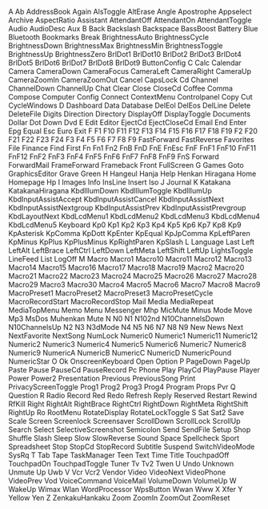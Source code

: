 A
Ab
AddressBook
Again
AlsToggle
AltErase
Angle
Apostrophe
Appselect
Archive
AspectRatio
Assistant
AttendantOff
AttendantOn
AttendantToggle
Audio
AudioDesc
Aux
B
Back
Backslash
Backspace
BassBoost
Battery
Blue
Bluetooth
Bookmarks
Break
BrightnessAuto
BrightnessCycle
BrightnessDown
BrightnessMax
BrightnessMin
BrightnessToggle
BrightnessUp
BrightnessZero
BrlDot1
BrlDot10
BrlDot2
BrlDot3
BrlDot4
BrlDot5
BrlDot6
BrlDot7
BrlDot8
BrlDot9
ButtonConfig
C
Calc
Calendar
Camera
CameraDown
CameraFocus
CameraLeft
CameraRight
CameraUp
CameraZoomIn
CameraZoomOut
Cancel
CapsLock
Cd
Channel
ChannelDown
ChannelUp
Chat
Clear
Close
CloseCd
Coffee
Comma
Compose
Computer
Config
Connect
ContextMenu
Controlpanel
Copy
Cut
CycleWindows
D
Dashboard
Data
Database
DelEol
DelEos
DelLine
Delete
DeleteFile
Digits
Direction
Directory
DisplayOff
DisplayToggle
Documents
Dollar
Dot
Down
Dvd
E
Edit
Editor
EjectCd
EjectCloseCd
Email
End
Enter
Epg
Equal
Esc
Euro
Exit
F
F1
F10
F11
F12
F13
F14
F15
F16
F17
F18
F19
F2
F20
F21
F22
F23
F24
F3
F4
F5
F6
F7
F8
F9
FastForward
FastReverse
Favorites
File
Finance
Find
First
Fn
Fn1
Fn2
FnB
FnD
FnE
FnEsc
FnF
FnF1
FnF10
FnF11
FnF12
FnF2
FnF3
FnF4
FnF5
FnF6
FnF7
FnF8
FnF9
FnS
Forward
ForwardMail
FrameForward
Frameback
Front
FullScreen
G
Games
Goto
GraphicsEditor
Grave
Green
H
Hangeul
Hanja
Help
Henkan
Hiragana
Home
Homepage
Hp
I
Images
Info
InsLine
Insert
Iso
J
Journal
K
Katakana
KatakanaHiragana
KbdIllumDown
KbdIllumToggle
KbdIllumUp
KbdInputAssistAccept
KbdInputAssistCancel
KbdInputAssistNext
KbdInputAssistNextgroup
KbdInputAssistPrev
KbdInputAssistPrevgroup
KbdLayoutNext
KbdLcdMenu1
KbdLcdMenu2
KbdLcdMenu3
KbdLcdMenu4
KbdLcdMenu5
Keyboard
Kp0
Kp1
Kp2
Kp3
Kp4
Kp5
Kp6
Kp7
Kp8
Kp9
KpAsterisk
KpComma
KpDott
KpEnter
KpEqual
KpJpComma
KpLeftParen
KpMinus
KpPlus
KpPlusMinus
KpRightParen
KpSlash
L
Language
Last
Left
LeftAlt
LeftBrace
LeftCtrl
LeftDown
LeftMeta
LeftShift
LeftUp
LightsToggle
LineFeed
List
LogOff
M
Macro
Macro1
Macro10
Macro11
Macro12
Macro13
Macro14
Macro15
Macro16
Macro17
Macro18
Macro19
Macro2
Macro20
Macro21
Macro22
Macro23
Macro24
Macro25
Macro26
Macro27
Macro28
Macro29
Macro3
Macro30
Macro4
Macro5
Macro6
Macro7
Macro8
Macro9
MacroPreset1
MacroPreset2
MacroPreset3
MacroPresetCycle
MacroRecordStart
MacroRecordStop
Mail
Media
MediaRepeat
MediaTopMenu
Memo
Menu
Messenger
Mhp
MicMute
Minus
Mode
Move
Mp3
MsDos
Muhenkan
Mute
N
N0
N1
N102nd
N10ChannelsDown
N10ChannelsUp
N2
N3
N3dMode
N4
N5
N6
N7
N8
N9
New
News
Next
NextFavorite
NextSong
NumLock
Numeric0
Numeric1
Numeric11
Numeric12
Numeric2
Numeric3
Numeric4
Numeric5
Numeric6
Numeric7
Numeric8
Numeric9
NumericA
NumericB
NumericC
NumericD
NumericPound
NumericStar
O
Ok
OnscreenKeyboard
Open
Option
P
PageDown
PageUp
Paste
Pause
PauseCd
PauseRecord
Pc
Phone
Play
PlayCd
PlayPause
Player
Power
Power2
Presentation
Previous
PreviousSong
Print
PrivacyScreenToggle
Prog1
Prog2
Prog3
Prog4
Program
Props
Pvr
Q
Question
R
Radio
Record
Red
Redo
Refresh
Reply
Reserved
Restart
Rewind
RfKill
Right
RightAlt
RightBrace
RightCtrl
RightDown
RightMeta
RightShift
RightUp
Ro
RootMenu
RotateDisplay
RotateLockToggle
S
Sat
Sat2
Save
Scale
Screen
Screenlock
Screensaver
ScrollDown
ScrollLock
ScrollUp
Search
Select
SelectiveScreenshot
Semicolon
Send
SendFile
Setup
Shop
Shuffle
Slash
Sleep
Slow
SlowReverse
Sound
Space
Spellcheck
Sport
Spreadsheet
Stop
StopCd
StopRecord
Subtitle
Suspend
SwitchVideoMode
SysRq
T
Tab
Tape
TaskManager
Teen
Text
Time
Title
TouchpadOff
TouchpadOn
TouchpadToggle
Tuner
Tv
Tv2
Twen
U
Undo
Unknown
Unmute
Up
Uwb
V
Vcr
Vcr2
Vendor
Video
VideoNext
VideoPhone
VideoPrev
Vod
VoiceCommand
VoiceMail
VolumeDown
VolumeUp
W
WakeUp
Wimax
Wlan
WordProcessor
WpsButton
Wwan
Www
X
Xfer
Y
Yellow
Yen
Z
ZenkakuHankaku
Zoom
ZoomIn
ZoomOut
ZoomReset
